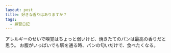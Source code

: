 ```yaml
---
layout: post
title: 好きな香りはありますか？
tags:
  - 練習日記
---
```


アレルギーのせいで嗅覚はちょっと弱いけど、焼きたてのパンは最高の香りだと思う。
お腹がいっぱいでも駅を通る時、パンの匂いだけで、食べたくなる。